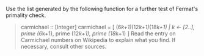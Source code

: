 
Use the list generated by the following function for a further test of Fermat's primality check.

> carmichael :: [Integer]
> carmichael = [ (6*k+1)*(12*k+1)*(18*k+1) | 
>       k <- [2..], 
>       prime (6*k+1), 
>       prime (12*k+1), 
>       prime (18*k+1) ]
Read the entry on Carmichael numbers on Wikipedia to explain what you find. If necessary, consult other sources.